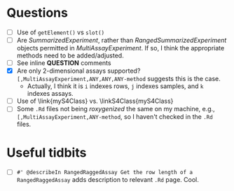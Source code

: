# Questions

- [ ] Use of `getElement()` vs `slot()`
- [ ] Are _SummarizedExperiment_, rather than _RangedSummarizedExperiment_ objects permitted in _MultiAssayExperiment_. If so, I think the appropriate methods need to be added/adjusted.
- [ ] See inline __QUESTION__ comments
- [x] Are only 2-dimensional assays supported? `[,MultiAssayExperiment,ANY,ANY,ANY-method` suggests this is the case.
  - Actually, I think it is `i` indexes rows, `j` indexes samples, and `k` indexes assays.
- [ ] Use of \link{myS4Class} vs. \linkS4Class{myS4Class}
- [ ] Some `.Rd` files not being _roxygenized_ the same on my machine, e.g., `[,MultiAssayExperiment,ANY-method`, so I haven't checked in the `.Rd` files.

# Useful tidbits

- [ ] `#' @describeIn RangedRaggedAssay Get the row length of a RangedRaggedAssay` adds description to relevant `.Rd` page. Cool.
